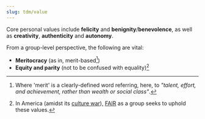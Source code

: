 ```yaml
---
slug: tdm/value
---
```


Core personal values include **felicity** and **benignity**/**benevolence**, as well as **creativity**, **authenticity** and **autonomy**.

From a group-level perspective, the following are vital:

- **Meritocracy** (as in, merit-based[^merit])
- **Equity and parity** (not to be confused with equality)[^fair]

[^fair]: In America (amidst its [culture war](https://themotte.zettel.page/cw)), [FAIR](https://www.fairforall.org/) as a group seeks to uphold these values.
[^merit]: Where 'merit' is a clearly-defined word referring, here, to *"talent, effort, and achievement, rather than wealth or social class"*.